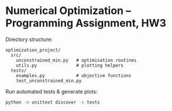 # Numerical Optimization – Programming Assignment, HW3

Directory structure:
```
optimization_project/
  src/
    unconstrained_min.py   # optimisation routines
    utils.py               # plotting helpers
  tests/
    examples.py            # objective functions
    test_unconstrained_min.py
```
Run automated tests & generate plots:
```bash
python -m unittest discover -s tests
```
